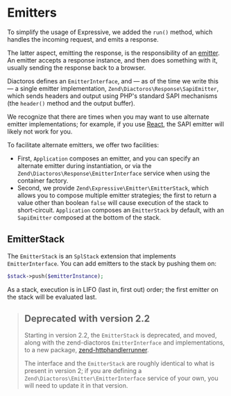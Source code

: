 # Emitters

To simplify the usage of Expressive, we added the `run()` method, which handles
the incoming request, and emits a response.

The latter aspect, emitting the response, is the responsibility of an
[emitter](https://docs.zendframework.com/zend-diactoros/emitting-responses/).
An emitter accepts a response instance, and then does something with it, usually
sending the response back to a browser.

Diactoros defines an `EmitterInterface`, and — as of the time we write this — a
single emitter implementation, `Zend\Diactoros\Response\SapiEmitter`, which
sends headers and output using PHP's standard SAPI mechanisms (the `header()`
method and the output buffer).

We recognize that there are times when you may want to use alternate emitter
implementations; for example, if you use [React](http://reactphp.org), the SAPI
emitter will likely not work for you.

To facilitate alternate emitters, we offer two facilities:

- First, `Application` composes an emitter, and you can specify an alternate
  emitter during instantiation, or via the `Zend\Diactoros\Response\EmitterInterface`
  service when using the container factory.
- Second, we provide `Zend\Expressive\Emitter\EmitterStack`, which allows you to
  compose multiple emitter strategies; the first to return a value other than
  boolean `false` will cause execution of the stack to short-circuit.
  `Application` composes an `EmitterStack` by default, with an `SapiEmitter`
  composed at the bottom of the stack.

## EmitterStack

The `EmitterStack` is an `SplStack` extension that implements
`EmitterInterface`. You can add emitters to the stack by pushing them on:

```php
$stack->push($emitterInstance);
```

As a stack, execution is in LIFO (last in, first out) order; the first emitter
on the stack will be evaluated last.

> ## Deprecated with version 2.2
>
> Starting in version 2.2, the `EmitterStack` is deprecated, and moved, along with the
> zend-diactoros `EmitterInterface` and implementations, to a new package,
> [zend-httphandlerrunner](https://docs.zendframework.com/zend-httphandlerrunner).
>
> The interface and the `EmitterStack` are roughly identical to what is present in
> version 2; if you are defining a `Zend\Diactoros\Emitter\EmitterInterface`
> service of your own, you will need to update it in that version.
